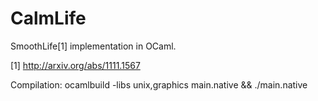 CalmLife
========

SmoothLife[1] implementation in OCaml.

[1] http://arxiv.org/abs/1111.1567

Compilation: ocamlbuild -libs unix,graphics main.native && ./main.native

